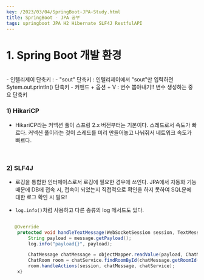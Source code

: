 ```yaml
---
key: /2023/03/04/SpringBoot-JPA-Study.html
title: SpringBoot - JPA 공부
tags: springboot JPA H2 Hibernate SLF4J RestfulAPI
---
```


# 1. Spring Boot 개발 환경 

<br>
- 인텔리제이 단축키 : 
	- "sout" 단축키 : 인텔리제이에서 "sout"만 입력하면 Sytem.out.println() 단축키
	- 커맨드 + 옵션 + V : 변수 뽑아내기!! 변수 생성하는 중요 단축키
	
### 1) HikariCP
  
- HikariCP라는 커넥션 풀이 스프링 2.x 버전부터는 기본이다. 스레드로서 속도가 빠르다. 커넥션 풀이라는 것이 스레드를 미리 만들어놓고 나눠줘서 네트워크 속도가 빠르다.


<br>

### 2) SLF4J

- 로깅을 통합한 인터페이스로서 로깅에 필요한 경우에 쓰인다. JPA에서 자동화 기능 때문에 DB에 접속 시, 접속이 되었는지 직접적으로 확인을 하지 못하여 SQL문에 대한 로그 확인 시 필요!

- `log.info()`처럼 사용하고 다른 종류의 log 메서드도 있다. 

```java

   @Override
    protected void handleTextMessage(WebSocketSession session, TextMessage message) throws Exception {
        String payload = message.getPayload();
        log.info("payload{}", payload);

        ChatMessage chatMessage = objectMapper.readValue(payload, ChatMessage.class);
        ChatRoom room = chatService.findRoomById(chatMessage.getRoomId());
        room.handleActions(session, chatMessage, chatService);
    x}

```








